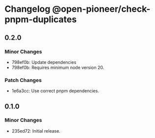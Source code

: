 # Changelog @open-pioneer/check-pnpm-duplicates

## 0.2.0

### Minor Changes

- 798ef0b: Update dependencies
- 798ef0b: Requires minimum node version 20.

### Patch Changes

- 1e6a3cc: Use correct pnpm dependencies.

## 0.1.0

### Minor Changes

- 235ed72: Initial release.
